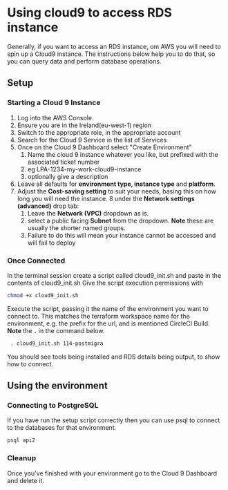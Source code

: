 # Using cloud9 to access RDS instance

Generally, if you want to access an RDS instance, om AWS you will need to spin up a Cloud9 instance.
The instructions below help you to do that, so you can query data and perform database operations.

## Setup

### Starting a Cloud 9 Instance

1. Log into the AWS Console
2. Ensure you are in the Ireland(eu-west-1) region
3. Switch to the appropriate role, in the appropriate account
4. Search for the Cloud 9 Service in the list of Services
5. Once on the Cloud 9 Dashboard select "Create Environment"
    1. Name the cloud 9 instance whatever you like, but prefixed with the associated ticket number
    2. eg LPA-1234-my-work-cloud9-instance
    3. optionally give a description
6. Leave all defaults for **environment type, instance type** and **platform**.
7. Adjust the **Cost-saving setting** to suit your needs, basing this on how long you will need the instance.
8 under the **Network settings (advanced)** drop tab:
    1. Leave the **Network (VPC)** dropdown as is.
    2. select a public facing **Subnet** from the dropdown. **Note** these are usually the shorter named groups.
    3. Failure to do this will mean your instance cannot be accessed and will fail to deploy

### Once Connected

In the terminal session create a script called cloud9_init.sh and paste in the contents of cloud9_init.sh
Give the script execution permissions with

``` bash
chmod +x cloud9_init.sh
```

Execute the script, passing it the name of the environment you want to connect to. This matches the terraform workspace name for the environment, e.g. the prefix for the url, and is mentioned CircleCI Build. **Note** the **`.`** in the command below.

``` bash
 . cloud9_init.sh 114-postmigra
```

You should see tools being installed and RDS details being output, to show how to connect.

## Using the environment

### Connecting to PostgreSQL

If you have run the setup script correctly then you can use psql to connect to the databases for that environment.

``` bash
psql api2
```

### Cleanup

Once you've finished with your environment go to the Cloud 9 Dashboard and delete it.
